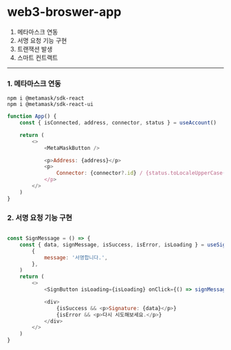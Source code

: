 # web3-broswer-app

1. 메타마스크 연동
2. 서명 요청 기능 구현
3. 트랜잭션 발생
4. 스마트 컨트랙트

---

### 1. 메타마스크 연동

```shell
npm i @metamask/sdk-react
npm i @metamask/sdk-react-ui
```

```javascript
function App() {
    const { isConnected, address, connector, status } = useAccount()

    return (
        <>
            <MetaMaskButton />

            <p>Address: {address}</p>
            <p>
                Connector: {connector?.id} / {status.toLocaleUpperCase()}
            </p>
        </>
    )
}
```

### 2. 서명 요청 기능 구현

```javascript

const SignMessage = () => {
    const { data, signMessage, isSuccess, isError, isLoading } = useSignMessage(
        {
            message: '서명합니다.',
        },
    )
    return (
        <>
            <SignButton isLoading={isLoading} onClick={() => signMessage()} />

            <div>
                {isSuccess && <p>Signature: {data}</p>}
                {isError && <p>다시 시도해보세요.</p>}
            </div>
        </>
    )
}
```